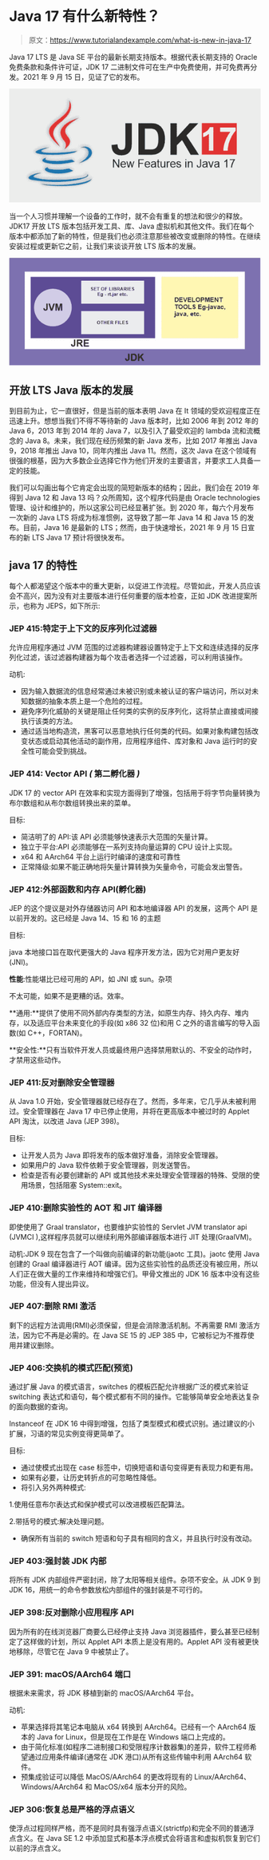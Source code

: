 # Java 17 有什么新特性？

> 原文：<https://www.tutorialandexample.com/what-is-new-in-java-17>

Java 17 LTS 是 Java SE 平台的最新长期支持版本。根据代表长期支持的 Oracle 免费条款和条件许可证，JDK 17 二进制文件可在生产中免费使用，并可免费再分发。2021 年 9 月 15 日，见证了它的发布。

![What is new in Java 17](img/a1db8cbc797b2330553bbc6dfe243d2a.png)

当一个人习惯并理解一个设备的工作时，就不会有重复的想法和很少的释放。JDK17 开放 LTS 版本包括开发工具、库、Java 虚拟机和其他文件。我们在每个版本中都添加了新的特性，但是我们也必须注意那些被改变或删除的特性。在继续安装过程或更新它之前，让我们来谈谈开放 LTS 版本的发展。

![What is new in Java 17](img/e351a75585b93bb2374e58a30871cb37.png)

## 开放 LTS Java 版本的发展

到目前为止，它一直很好，但是当前的版本表明 Java 在 It 领域的受欢迎程度正在迅速上升。想想当我们不得不等待新的 Java 版本时，比如 2006 年到 2012 年的 Java 6，2013 年到 2014 年的 Java 7，以及引入了最受欢迎的 lambda 流和流概念的 Java 8。未来，我们现在经历频繁的新 Java 发布，比如 2017 年推出 Java 9，2018 年推出 Java 10，同年内推出 Java 11。然而，这次 Java 在这个领域有很强的根基，因为大多数企业选择它作为他们开发的主要语言，并要求工人具备一定的技能。

我们可以勾画出每个它肯定会出现的简短新版本的结构；因此，我们会在 2019 年得到 Java 12 和 Java 13 吗？众所周知，这个程序代码是由 Oracle technologies 管理、设计和维护的，所以这家公司已经显著扩张。到 2020 年，每六个月发布一次新的 Java LTS 将成为标准惯例，这导致了那一年 Java 14 和 Java 15 的发布。目前，Java 16 是最新的 LTS；然而，由于快速增长，2021 年 9 月 15 日宣布的新 LTS Java 17 预计将很快发布。

## java 17 的特性

每个人都渴望这个版本中的重大更新，以促进工作流程。尽管如此，开发人员应该会不高兴，因为没有对主要版本进行任何重要的版本检查，正如 JDK 改进提案所示，也称为 JEPS，如下所示:

### JEP 415:特定于上下文的反序列化过滤器

允许应用程序通过 JVM 范围的过滤器构建器设置特定于上下文和连续选择的反序列化过滤，该过滤器构建器为每个攻击者选择一个过滤器，可以利用该操作。

动机:

*   因为输入数据流的信息经常通过未被识别或未被认证的客户端访问，所以对未知数据的抽象本质上是一个危险的过程。
*   避免序列化威胁的关键是阻止任何类的实例的反序列化，这将禁止直接或间接执行该类的方法。
*   通过适当地构造流，黑客可以恶意地执行任何类的代码。如果对象构建包括改变状态或启动其他活动的副作用，应用程序组件、库对象和 Java 运行时的安全性可能会受到挑战。

### JEP 414: Vector API *(* 第二孵化器 *)*

JDK 17 的 vector API 在效率和实现方面得到了增强，包括用于将字节向量转换为布尔数组和从布尔数组转换出来的菜单。

目标:

*   简洁明了的 API:该 API 必须能够快速表示大范围的矢量计算。
*   独立于平台:API 必须能够在一系列支持向量运算的 CPU 设计上实现。
*   x64 和 AArch64 平台上运行时编译的速度和可靠性
*   正常降级:如果不能正确地将矢量计算转换为矢量命令，可能会发出警告。

### JEP 412:外部函数和内存 API(孵化器)

JEP 的这个提议是对外存储器访问 API 和本地编译器 API 的发展，这两个 API 是以前开发的。这已经是 Java 14、15 和 16 的主题

目标:

java 本地接口旨在取代更强大的 Java 程序开发方法，因为它对用户更友好(JNI)。

**性能**:性能堪比已经可用的 API，如 JNI 或 sun。杂项

不太可能，如果不是更糟的话。效率。

**通用:**提供了使用不同外部内存类型的方法，如原生内存、持久内存、堆内存，以及适应平台未来变化的手段(如 x86 32 位)和用 C 之外的语言编写的导入函数(如 C++，FORTAN)。

**安全性:**只有当软件开发人员或最终用户选择禁用默认的、不安全的动作时，才禁用这些动作。

### JEP 411:反对删除安全管理器

从 Java 1.0 开始，安全管理器就已经存在了。然而，多年来，它几乎从未被利用过。安全管理器在 Java 17 中已停止使用，并将在更高版本中被过时的 Applet API 淘汰，以改进 Java (JEP 398)。

目标:

*   让开发人员为 Java 即将发布的版本做好准备，消除安全管理器。
*   如果用户的 Java 软件依赖于安全管理器，则发送警告。
*   检查是否有必要创建新的 API 或其他技术来处理安全管理器的特殊、受限的使用场景，包括阻塞 System::exit。

### JEP 410:删除实验性的 AOT 和 JIT 编译器

即使使用了 Graal translator，也要维护实验性的 Servlet JVM translator api (JVMCI ),这样程序员就可以继续利用外部编译器版本进行 JIT 处理(GraalVM)。

动机:JDK 9 现在包含了一个叫做向前编译的新功能(jaotc 工具)。jaotc 使用 Java 创建的 Graal 编译器进行 AOT 编译。因为这些实验性的品质还没有被应用，所以人们正在做大量的工作来维持和增强它们。甲骨文推出的 JDK 16 版本中没有这些功能，但没有人提出异议。

### JEP 407:删除 RMI 激活

剩下的远程方法调用(RMI)必须保留，但是会消除激活机制。不再需要 RMI 激活方法，因为它不再是必需的。在 Java SE 15 的 JEP 385 中，它被标记为不推荐使用并建议删除。

### JEP 406:交换机的模式匹配(预览)

通过扩展 Java 的模式语言，switches 的模板匹配允许根据广泛的模式来验证 switching 表达式和语句，每个模式都有不同的操作。它能够简单安全地表达复杂的面向数据的查询。

Instanceof 在 JDK 16 中得到增强，包括了类型模式和模式识别。通过建议的小扩展，习语的常见实例变得更简单了。

目标:

*   通过使模式出现在 case 标签中，切换短语和语句变得更有表现力和更有用。
*   如果有必要，让历史转折点的可忽略性降低。
*   将引入另外两种模式:

1.使用任意布尔表达式和保护模式可以改进模板匹配算法。

2.带括号的模式:解决处理问题。

*   确保所有当前的 switch 短语和句子具有相同的含义，并且执行时没有改动。

### JEP 403:强封装 JDK 内部

将所有 JDK 内部组件严密封闭，除了太阳等相关组件。杂项不安全。从 JDK 9 到 JDK 16，用统一的命令参数放松内部组件的强封装是不可行的。

### JEP 398:反对删除小应用程序 API

因为所有的在线浏览器厂商要么已经停止支持 Java 浏览器插件，要么甚至已经制定了这样做的计划，所以 Applet API 本质上是没有用的。Applet API 没有被更快地移除，尽管它在 Java 9 中被禁止了。

### JEP 391: macOS/AArch64 端口

根据未来需求，将 JDK 移植到新的 macOS/AArch64 平台。

动机:

*   苹果选择将其笔记本电脑从 x64 转换到 AArch64。已经有一个 AArch64 版本的 Java for Linux，但是现在工作是在 Windows 端口上完成的。
*   由于简化标准(如程序二进制接口和受限程序计数器集)的差异，软件工程师希望通过应用条件编译(通常在 JDK 港口)从所有这些传输中利用 AArch64 软件。
*   预集成验证可以降低 MacOS/AArch64 的更改将现有的 Linux/AArch64、Windows/AArch64 和 MacOS/x64 版本分开的风险。

### JEP 306:恢复总是严格的浮点语义

使浮点过程同样严格，而不是同时具有强浮点语义(strictfp)和完全不同的普通浮点含义。在 Java SE 1.2 中添加显式和基本浮点模式会将语言和虚拟机恢复到它们以前的浮点含义。